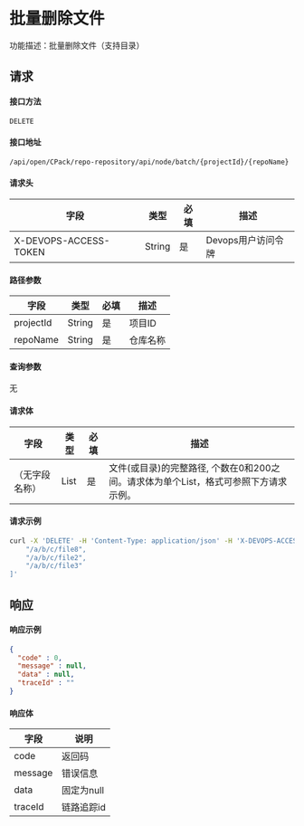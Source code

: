 # 批量删除文件

功能描述：批量删除文件（支持目录）



## 请求

#### 接口方法

`DELETE`

#### 接口地址

`/api/open/CPack/repo-repository/api/node/batch/{projectId}/{repoName}`

#### 请求头

| 字段                  | 类型   | 必填 | 描述               |
| --------------------- | ------ | ---- | ------------------ |
| X-DEVOPS-ACCESS-TOKEN | String | 是   | Devops用户访问令牌 |

#### 路径参数

| 字段      | 类型   | 必填 | 描述     |
| --------- | ------ | ---- | -------- |
| projectId | String | 是   | 项目ID   |
| repoName  | String | 是   | 仓库名称 |

#### 查询参数

无

#### 请求体

| 字段      | 类型 | 必填 | 描述                                               |
|---------| ---- | ---- |--------------------------------------------------|
| （无字段名称） | List | 是   | 文件(或目录)的完整路径, 个数在0和200之间。请求体为单个List，格式可参照下方请求示例。 |

#### 请求示例

```bash
curl -X 'DELETE' -H 'Content-Type: application/json' -H 'X-DEVOPS-ACCESS-TOKEN: <your_access_token>' 'https://devops.example.com/api/open/CPack/repo-repository/api/node/batch/{projectId}/{repoName}' -d '[
    "/a/b/c/file8",
    "/a/b/c/file2",
    "/a/b/c/file3"
]'
```



## 响应

#### 响应示例

```json
{
  "code" : 0,
  "message" : null,
  "data" : null,
  "traceId" : ""
}
```

#### 响应体

| 字段    | 说明       |
| ------- | ---------- |
| code    | 返回码     |
| message | 错误信息   |
| data    | 固定为null |
| traceId | 链路追踪id |

